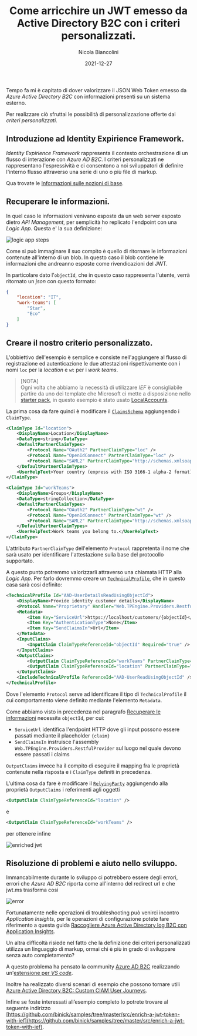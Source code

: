 ﻿---
title: Come arricchire un JWT emesso da Active Directory B2C con i criteri personalizzati.
date: 2021-12-27
author: Nicola Biancolini
description: Azure Active Directory B2C è il sistema di Identità  offerto da Microsoft ed ospitato su Azure. Le sua forza è la completa integrazione con tutte le identità e risorse gestire nel nostro tenant su Azure. Offre una serie di presonalizzazioni cotte e mangiate per i flussi di autenticazione ed autorizzazione, ma a volte ci sono casi nei quali questi flussi non bastano ed in questo post vediamo come è possibile personalizzarli.
series: 
  - Identity Experience Framework
keywords: 
  - identity experience framework
  - active directory b2c
  - custom policy
  - azure blob storage
tags: 
  - azure
  - active directory b2c
aliases:
  - /it/posts/2021-12-27_enrich-a-jwt-token-with-ief
cover:
  image: cover.jpg
  alt: Foto di copertina
  caption: Foto di <a href="https://unsplash.com/@yasinyusuf?utm_source=unsplash&utm_medium=referral&utm_content=creditCopyText">Yasin Yusuf</a> su <a href="https://unsplash.com/s/photos/identity?utm_source=unsplash&utm_medium=referral&utm_content=creditCopyText">Unsplash</a>
---

Tempo fa mi è capitato di dover valorizzare il JSON Web Token emesso da _Azure Active Directory B2C_ con informazioni presenti su un sistema esterno.

Per realizzare ciò sfruttai le possibilità di personalizzazione offerte dai _criteri personalizzati_.

## Introduzione ad Identity Expirience Framework. 

_Identity Expirience Framework_ rappresenta il contesto orchestrazione di un flusso di interazione con _Azure AD B2C_. I criteri personalizzati ne rappresentano l'espressività e ci consentono a noi sviluppatori di definire l'interno flusso attraverso una serie di uno o piὺ file di markup.

Qua trovate le [Informazioni sulle nozioni di base](https://docs.microsoft.com/azure/active-directory-b2c/custom-policy-overview#understanding-the-basics).

## Recuperare le informazioni.

In quel caso le informazioni venivano esposte da un web server esposto dietro _API Management_, per semplicità ho replicato l'endpoint con una _Logic App_. Questa e' la sua definizione:

![logic app steps](logic-app-steps.png)

Come si può immaginare il suo compito è quello di ritornare le informazioni contenute all'interno di un blob. In questo caso il blob contiene le informazioni che andreanno esposte come rivendicazioni del JWT.

In particolare dato l'`objectId`, che in questo caso rappresenta l'utente, verrà ritornato un _json_ con questo formato:

``` json
{
    "location": "IT",
    "work-teams": [
        "Star",
        "Eco"
    ]
}
```

## Creare il nostro criterio personalizzato.

L'obbiettivo dell'esempio è semplice e consiste nell'aggiungere al flusso di registrazione ed autenticazione le due attestazioni rispettivamente con i nomi `loc` per la _location_ e `wt` per i _work teams_.

> [NOTA]  
> Ogni volta che abbiamo la necessità di utilizzare _IEF_ è consigliabile partire da uno dei template che Microsoft ci mette a disposizione nello [starter pack](https://github.com/Azure-Samples/active-directory-b2c-custom-policy-starterpack), in questo esempio è stato usato [LocalAccounts](https://github.com/Azure-Samples/active-directory-b2c-custom-policy-starterpack/tree/63d382ae6cd78d2995a88653c7b7ed55876a8296/LocalAccounts).

La prima cosa da fare quindi è modificare il [`ClaimsSchema`](https://docs.microsoft.com/azure/active-directory-b2c/claimsschema) aggiungendo i `ClaimType`.

``` xml
<ClaimType Id="location">
    <DisplayName>Location</DisplayName>
    <DataType>string</DataType>
    <DefaultPartnerClaimTypes>
        <Protocol Name="OAuth2" PartnerClaimType="loc" />
        <Protocol Name="OpenIdConnect" PartnerClaimType="loc" />
        <Protocol Name="SAML2" PartnerClaimType="http://schemas.xmlsoap.org/ws/2005/05/identity/claims/location" />
    </DefaultPartnerClaimTypes>
    <UserHelpText>Your country (express with ISO 3166-1 alpha-2 format).</UserHelpText>
</ClaimType>
```

``` xml
<ClaimType Id="workTeams">
    <DisplayName>Groups</DisplayName>
    <DataType>stringCollection</DataType>
    <DefaultPartnerClaimTypes>
        <Protocol Name="OAuth2" PartnerClaimType="wt" />
        <Protocol Name="OpenIdConnect" PartnerClaimType="wt" />
        <Protocol Name="SAML2" PartnerClaimType="http://schemas.xmlsoap.org/ws/2005/05/identity/claims/workteams" />
    </DefaultPartnerClaimTypes>
    <UserHelpText>Work teams you belong to.</UserHelpText>
</ClaimType>
```

L'attributo `PartnerClaimType` dell'elemento `Protocol` rappretenta il nome che sarà usato per identificare l'attestazione sulla base del protocollo supportato.

A questo punto potremmo valorizzarli attraverso una chiamata HTTP alla _Logic App_. Per farlo dovremmo creare un [`TechnicalProfile`](https://docs.microsoft.com/azure/active-directory-b2c/restful-technical-profile), che in questo casa sarà cosi definito:

``` xml
<TechnicalProfile Id="AAD-UserDetailsReadUsingObjectId">
    <DisplayName>Provide identity customer details</DisplayName>
    <Protocol Name="Proprietary" Handler="Web.TPEngine.Providers.RestfulProvider, Web.TPEngine, Version=1.0.0.0, Culture=neutral, PublicKeyToken=null" />
    <Metadata>
        <Item Key="ServiceUrl">https://localhost/customers/{objectId}</Item>
        <Item Key="AuthenticationType">None</Item>
        <Item Key="SendClaimsIn">Url</Item>
    </Metadata>
    <InputClaims>
        <InputClaim ClaimTypeReferenceId="objectId" Required="true" />
    </InputClaims>
    <OutputClaims>
        <OutputClaim ClaimTypeReferenceId="workTeams" PartnerClaimType="work-teams" />
        <OutputClaim ClaimTypeReferenceId="location" PartnerClaimType="location" />
    </OutputClaims>
    <IncludeTechnicalProfile ReferenceId="AAD-UserReadUsingObjectId" />
</TechnicalProfile>
```

Dove l'elemento `Protocol` serve ad identificare il tipo di `TechnicalProfile` il cui comportamento viene definito mediante l'elemento `Metadata`.

Come abbiamo visto in precedenza nel paragrafo [Recuperare le informazioni](#Recuperare_le_informazioni) necessita `objectId`, per cui:

- `ServiceUrl` identifica l'endpoint HTTP dove gli input possono essere passati mediante il placeholder `{claim}`
- `SendClaimsIn` instruisce l'assembly `Web.TPEngine.Providers.RestfulProvider` sul luogo nel quale devono essere passati i claims

`OutputClaims` invece ha il compito di eseguire il mapping fra le proprietà contenute nella risposta e i `ClaimType` definiti in precedenza.

L'ultima cosa da fare è modificare il [`RelyingParty`](https://docs.microsoft.com/azure/active-directory-b2c/relyingparty) aggiungendo alla proprietà `OutputClaims` i referimenti agli oggetti

``` xml
<OutputClaim ClaimTypeReferenceId="location" />
```

e

``` xml
<OutputClaim ClaimTypeReferenceId="workTeams" />
```

per ottenere infine

![enriched jwt](enriched-jwt.png)

## Risoluzione di problemi e aiuto nello sviluppo.

Immancabilmente durante lo sviluppo ci potrebbero essere degli errori, errori che _Azure AD B2C_ riporta come all'interno del redirect url e che jwt.ms trasforma cosi

![error](error.png)

Fortunatamente nelle operazioni di troubleshooting può venirci incontro _Application Insights_, per le operazioni di configurazione potete fare riferimento a questa guida [Raccogliere Azure Active Directory log B2C con Application Insights](https://docs.microsoft.com/azure/active-directory-b2c/troubleshoot-with-application-insights?pivots=b2c-custom-policy#see-the-logs-in-vs-code-extension).

Un altra difficoltà risiede nel fatto che la definizione dei criteri personalizzati utilizza un linguaggio di markup, ormai chi è piὺ in grado di sviluppare senza auto completamento?

A questo problema ha pensato la community [Azure AD B2C](https://azure-ad-b2c.github.io/azureadb2ccommunity.io) realizzando un'[estensione per _VS code_](https://github.com/azure-ad-b2c/vscode-extension).

Inoltre ha realizzato diversi scenari di esempio che possono tornare utili [Azure Active Directory B2C: Custom CIAM User Journeys](https://github.com/azure-ad-b2c/samples).

Infine se foste interessati all’esempio completo lo potrete trovare al seguente indirizzo [https://github.com/binick/samples/tree/master/src/enrich-a-jwt-token-with-ief](https://github.com/binick/samples/tree/master/src/enrich-a-jwt-token-with-ief).
